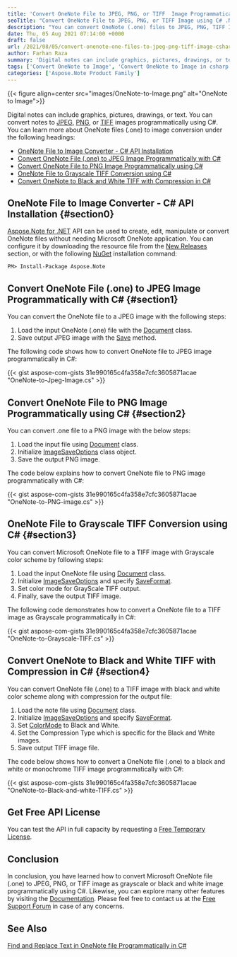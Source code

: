 ```yaml
---
title: 'Convert OneNote File to JPEG, PNG, or TIFF  Image Programmatically in C#'
seoTitle: "Convert OneNote File to JPEG, PNG, or TIFF Image using C# .NET"
description: "You can convert OneNote (.one) files to JPEG, PNG, TIFF Image Programmatically using C# in .NET. Export or change .one files to images."
date: Thu, 05 Aug 2021 07:14:00 +0000
draft: false
url: /2021/08/05/convert-onenote-one-files-to-jpeg-png-tiff-image-csharp/
author: Farhan Raza
summary: 'Digital notes can include graphics, pictures, drawings, or text. You can convert notes to JPEG, PNG, or TIFF images programmatically using C#. You can learn more about OneNote files (.one) to image conversion under the following headings.'
tags: ['Convert OneNote to Image', 'Convert OneNote to Image in csharp', 'OneNote to Image', 'OneNote to JPEG', 'OneNote to PNG', 'OneNote to TIFF']
categories: ['Aspose.Note Product Family']
---
```




{{< figure align=center src="images/OneNote-to-Image.png" alt="OneNote to Image">}}


Digital notes can include graphics, pictures, drawings, or text. You can convert notes to [JPEG][1], [PNG][2], or [TIFF][3] images programmatically using C#. You can learn more about OneNote files (.one) to image conversion under the following headings:

*   [OneNote File to Image Converter - C# API Installation][4]
*   [Convert OneNote File (.one) to JPEG Image Programmatically with C#][5]
*   [Convert OneNote File to PNG Image Programmatically using C#][6]
*   [OneNote File to Grayscale TIFF Conversion using C#][7]
*   [Convert OneNote to Black and White TIFF with Compression in C#][8]

## OneNote File to Image Converter - C# API Installation {#section0}

[Aspose.Note for .NET][9] API can be used to create, edit, manipulate or convert OneNote files without needing Microsoft OneNote application. You can configure it by downloading the resource file from the [New Releases][10] section, or with the following [NuGet][11] installation command:

```
PM> Install-Package Aspose.Note
```

## Convert OneNote File (.one) to JPEG Image Programmatically with C# {#section1}

You can convert the OneNote file to a JPEG image with the following steps:

1.  Load the input OneNote (.one) file with the [Document][12] class.
2.  Save output JPEG image with the [Save][13] method.

The following code shows how to convert OneNote file to JPEG image programmatically in C#:

{{< gist aspose-com-gists 31e990165c4fa358e7cfc3605871acae "OneNote-to-Jpeg-Image.cs" >}}

## Convert OneNote File to PNG Image Programmatically using C# {#section2}

You can convert .one file to a PNG image with the below steps:

1.  Load the input file using [Document][14] class.
2.  Initialize [ImageSaveOptions][15] class object.
3.  Save the output PNG image.

The code below explains how to convert OneNote file to PNG image programmatically with C#:

{{< gist aspose-com-gists 31e990165c4fa358e7cfc3605871acae "OneNote-to-PNG-image.cs" >}}

## OneNote File to Grayscale TIFF Conversion using C# {#section3}

You can convert Microsoft OneNote file to a TIFF image with Grayscale color scheme by following steps:

1.  Load the input OneNote file using [Document][16] class.
2.  Initialize [ImageSaveOptions][17] and specify [SaveFormat][18].
3.  Set color mode for GrayScale TIFF output.
4.  Finally, save the output TIFF image.

The following code demonstrates how to convert a OneNote file to a TIFF image as Grayscale programmatically in C#:

{{< gist aspose-com-gists 31e990165c4fa358e7cfc3605871acae "OneNote-to-Grayscale-TIFF.cs" >}}

## Convert OneNote to Black and White TIFF with Compression in C# {#section4}

You can convert OneNote file (.one) to a TIFF image with black and white color scheme along with compression for the output file:

1.  Load the note file using [Document][19] class.
2.  Initialize [ImageSaveOptions][20] and specify [SaveFormat][21].
3.  Set [ColorMode][22] to Black and White.
4.  Set the Compression Type which is specific for the Black and White images.
5.  Save output TIFF image file.

The code below shows how to convert a OneNote file (.one) to a black and white or monochrome TIFF image programmatically with C#:

{{< gist aspose-com-gists 31e990165c4fa358e7cfc3605871acae "OneNote-to-Black-and-white-TIFF.cs" >}}

## Get Free API License

You can test the API in full capacity by requesting a [Free Temporary License][23].

## Conclusion

In conclusion, you have learned how to convert Microsoft OneNote file (.one) to JPEG, PNG, or TIFF image as grayscale or black and white image programmatically using C#. Likewise, you can explore many other features by visiting the [Documentation][24]. Please feel free to contact us at the [Free Support Forum][25] in case of any concerns.

## See Also

[Find and Replace Text in OneNote file Programmatically in C#][26]




[1]: https://docs.fileformat.com/image/jpeg/
[2]: https://docs.fileformat.com/image/png/
[3]: https://docs.fileformat.com/image/tiff/
[4]: #section0
[5]: #section1
[6]: #section2
[7]: #section3
[8]: #section4
[9]: https://products.aspose.com/note/net
[10]: https://downloads.aspose.com/note/net
[11]: https://www.nuget.org/packages/Aspose.Note
[12]: https://apireference.aspose.com/note/net/aspose.note/document
[13]: https://apireference.aspose.com/note/net/aspose.note/document/methods/save/index
[14]: https://apireference.aspose.com/note/net/aspose.note/document
[15]: https://apireference.aspose.com/note/net/aspose.note.saving/imagesaveoptions
[16]: https://apireference.aspose.com/note/net/aspose.note/document
[17]: https://apireference.aspose.com/note/net/aspose.note.saving/imagesaveoptions
[18]: https://apireference.aspose.com/note/net/aspose.note/saveformat
[19]: https://apireference.aspose.com/note/net/aspose.note/document
[20]: https://apireference.aspose.com/note/net/aspose.note.saving/imagesaveoptions
[21]: https://apireference.aspose.com/note/net/aspose.note/saveformat
[22]: https://apireference.aspose.com/note/net/aspose.note.saving/colormode
[23]: https://purchase.aspose.com/temporary-license
[24]: https://docs.aspose.com/note/net/
[25]: https://forum.aspose.com/c/note
[26]: https://blog.aspose.com/2021/03/17/find-replace-text-onenote-csharp/





